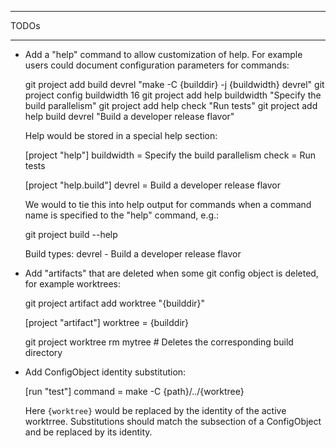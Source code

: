 ******
TODOs
******

* Add a "help" command to allow customization of help.  For example users could
  document configuration parameters for commands:

    git project add build devrel "make -C {builddir} -j {buildwidth} devrel"
    git project config buildwidth 16
    git project add help buildwidth "Specify the build parallelism"
    git project add help check "Run tests"
    git project add help build devrel "Build a developer release flavor"

  Help would be stored in a special help section:

    [project "help"]
    buildwidth = Specify the build parallelism
    check = Run tests

    [project "help.build"]
    devrel = Build a developer release flavor

  We would to tie this into help output for commands when a command name is
  specified to the "help" command, e.g.:

    git project build --help
    <main help text>

    Build types:
    devrel - Build a developer release flavor

* Add "artifacts" that are deleted when some git config object is deleted, for
  example worktrees:

    git project artifact add worktree "{builddir}"

    [project "artifact"]
    worktree = {builddir}

    git project worktree rm mytree  # Deletes the corresponding build directory

* Add ConfigObject identity substitution:

    [run "test"]
    command = make -C {path}/../{worktree}

  Here `{worktree}` would be replaced by the identity of the active worktrree.
  Substitutions should match the subsection of a ConfigObject and be replaced by
  its identity.
